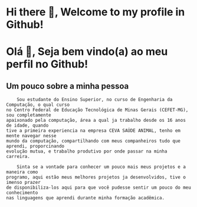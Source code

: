# Hi there 👋, Welcome to my profile in Github!
# Olá 👋, Seja bem vindo(a) ao meu perfil no Github!

## Um pouco sobre a minha pessoa

        Sou estudante do Ensino Superior, no curso de Engenharia da Computação, o qual curso
    no Centro Federal de Educação Tecnológica de Minas Gerais (CEFET-MG), sou completamente
    apaixonado pela computação, área a qual ja trabalho desde os 16 anos de idade, quando 
    tive a primeira experiencia na empresa CEVA SAÚDE ANIMAL, tenho em mente navegar nesse
    mundo da computação, compartilhando com meus companheiros tudo que aprendi, proporcinando
    evolução mutua, e trabalho produtivo por onde passar na minha carreira.

        Sinta se a vontade para conhecer um pouco mais meus projetos e a maneira como
    programo, aqui estão meus melhores projetos ja desenvolvidos, tive o imenso prazer
    de disponibiliza-los aqui para que você pudesse sentir um pouco do meu conhecimento
    nas linguagens que aprendi durante minha formação acadêmica.


<!--
**frankleitelemoscosta/frankleitelemoscosta** is a ✨ _special_ ✨ repository because its `README.md` (this file) appears on your GitHub profile.

Here are some ideas to get you started:

- 🔭 I’m currently working on ...
- 🌱 I’m currently learning ...
- 👯 I’m looking to collaborate on ...
- 🤔 I’m looking for help with ...
- 💬 Ask me about ...
- 📫 How to reach me: ...
- 😄 Pronouns: ...
- ⚡ Fun fact: ...
-->

